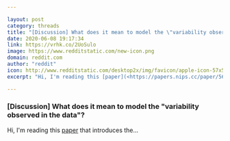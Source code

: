 ```yaml
---

layout: post
category: threads
title: "[Discussion] What does it mean to model the \"variability observed in the data\"?"
date: 2020-06-08 19:17:34
link: https://vrhk.co/2UoSulo
image: https://www.redditstatic.com/new-icon.png
domain: reddit.com
author: "reddit"
icon: http://www.redditstatic.com/desktop2x/img/favicon/apple-icon-57x57.png
excerpt: "Hi, I'm reading this [paper](<https://papers.nips.cc/paper/5653-a-recurrent-latent-variable-model-for-sequential-data.pdf>) that introduces the..."

---
```


### [Discussion] What does it mean to model the "variability observed in the data"?

Hi, I'm reading this [paper](<https://papers.nips.cc/paper/5653-a-recurrent-latent-variable-model-for-sequential-data.pdf>) that introduces the...
